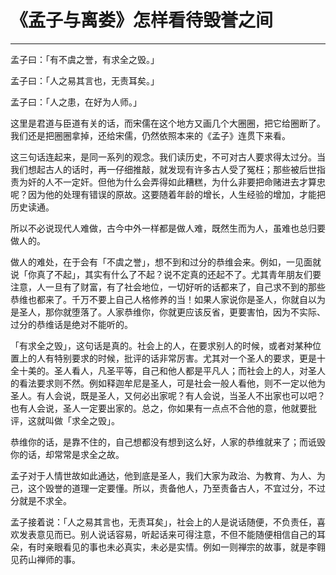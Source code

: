 # 《孟子与离娄》怎样看待毁誉之间

------

孟子曰：「有不虞之誉，有求全之毁。」

孟子曰：「人之易其言也，无责耳矣。」

孟子曰：「人之患，在好为人师。」

这里是君道与臣道有关的话，而宋儒在这个地方又画几个大圈圈，把它给圈断了。我们还是把圈圈拿掉，还给宋儒，仍然依照本来的《孟子》连贯下来看。

这三句话连起来，是同一系列的观念。我们读历史，不可对古人要求得太过分。当我们想起古人的话时，再一仔细推敲，就发现有许多古人受了冤枉；那些被后世指责为奸的人不一定奸。但他为什么会弄得如此糟糕，为什么非要把命赌进去才算忠呢？因为他的处理有错误的原故。这要随着年龄的增长，人生经验的增加，才能把历史读通。

所以不必说现代人难做，古今中外一样都是做人难，既然生而为人，虽难也总归要做人的。

做人的难处，在于会有「不虞之誉」，想不到和过分的恭维会来。例如，一见面就说「你真了不起」，其实有什么了不起？说不定真的还起不了。尤其青年朋友们要注意，人一旦有了财富，有了社会地位，一切好听的话都来了，自己求不到的那些恭维也都来了。千万不要上自己人格修养的当！如果人家说你是圣人，你就自以为是圣人，那你就堕落了。人家恭维你，你就更应该反省，更要害怕，因为不实际、过分的恭维话是绝对不能听的。

「有求全之毁」，这句话是真的。社会上的人，在要求别人的时候，或者对某种位置上的人有特别要求的时候，批评的话非常厉害。尤其对一个圣人的要求，更是十全十美的。圣人看人，凡圣平等，自己和他人都是平凡人；而社会上的人，对圣人的看法要求则不然。例如释迦牟尼是圣人，可是社会一般人看他，则不一定以他为圣人。有人会说，既是圣人，又何必出家呢？有人会说，当圣人不出家也可以吧？也有人会说，圣人一定要出家的。总之，你如果有一点点不合他的意，他就要批评，这就叫做「求全之毁」。

恭维你的话，是靠不住的，自己想都没有想到这么好，人家的恭维就来了；而诋毁你的话，却常常是求全之故。

孟子对于人情世故如此通达，他到底是圣人，我们大家为政治、为教育、为人、为己，这个毁誉的道理一定要懂。所以，责备他人，乃至责备古人，不宜过分，不过分就是不求全。

孟子接着说：「人之易其言也，无责耳矣」，社会上的人是说话随便，不负责任，喜欢发表意见而已。别人说话容易，听起话来可得注意，不但不能随便相信自己的耳朵，有时亲眼看见的事也未必真实，未必是实情。例如一则禅宗的故事，就是李翱见药山禅师的事。
